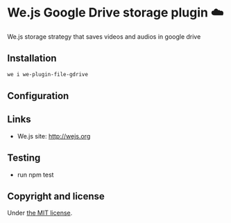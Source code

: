 # We.js Google Drive storage plugin :cloud:


We.js storage strategy that saves videos and audios in google drive


## Installation

```sh
we i we-plugin-file-gdrive
```

## Configuration

## Links

* We.js site: http://wejs.org

## Testing

- run npm test

## Copyright and license

Under [the MIT license](https://github.com/wejs/we-core/blob/master/LICENSE.md).
